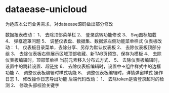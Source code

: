 # dataease-unicloud
为适应本公司业务需求，对dataease源码做出部分修改

数据报表改动：
1、	去除顶部菜单栏
2、	登录跳转功能修改
3、	Svg图标加载
4、	弹框遮罩问题
5、	调整仪表盘、数据集、数据源左侧功能菜单样式
仪表板改动：
1、	仪表板目录菜单，去除分享、另存为默认仪表板
2、	去除仪表板顶部分组
3、	去除仪表板右侧展示区域顶部收藏、新TAB页预览、保存为模板
4、	去除仪表板编辑时，顶部菜单栏 当前元素移入分布式方式、
5、	去除仪表板编辑时，设置中的跳转设置、超链接
6、	去除仪表板编辑时，设置中->组件样式中的边框功能
7、	调整仪表板编辑时样式功能
8、	调整仪表板编辑时，详情弹窗样式
操作日志
1、	修改操作日志导出功能
后端代码改动：
1、  去除token是否登录超时的检测
2、  修改头部校验关键字
